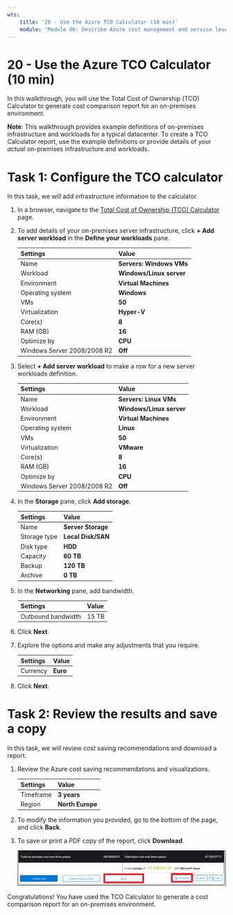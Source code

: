 ```yaml
---
wts:
    title: '20 - Use the Azure TCO Calculator (10 min)'
    module: 'Module 06: Describe Azure cost management and service level agreements'
---
```

# 20 - Use the Azure TCO Calculator (10 min)


In this walkthrough, you will use the Total Cost of Ownership (TCO) Calculator to generate cost comparison report for an on-premises environment.

**Note**: This walkthrough provides example definitions of on-premises infrastructure and workloads for a typical datacenter. To create a TCO Calculator report, use the example definitions or provide details of your *actual* on-premises infrastructure and workloads.

# Task 1: Configure the TCO calculator

In this task, we will add infrastructure information to the calculator. 

1. In a browser, navigate to the [Total Cost of Ownership (TCO) Calculator](https://azure.microsoft.com/en-us/pricing/tco/calculator/) page.

2. To add details of your on-premises server infrastructure, click **+ Add server workload** in the **Define your workloads** pane.

    | Settings | Value |
    | -- | -- |
    | Name | **Servers: Windows VMs** |
    | Workload | **Windows/Linux server** |
    | Environment | **Virtual Machines** |
    | Operating system | **Windows** |  
    | VMs | **50** |
    | Virtualization | **Hyper-V** |
    | Core(s) | **8**|
    | RAM (GB) | **16** |
    | Optimize by | **CPU** |
    | Windows Server 2008/2008 R2 | **Off** |

3. Select **+ Add server workload** to make a row for a new server workloads definition. 

    | Settings | Value |
    | -- | -- |
    | Name | **Servers: Linux VMs** |
    | Workload | **Windows/Linux server** |
    | Environment | **Virtual Machines** |
    | Operating system | **Linux** |  
    | VMs | **50** |
    | Virtualization | **VMware** |
    | Core(s) | **8**|
    | RAM (GB) | **16** |
    | Optimize by | **CPU** |
    | Windows Server 2008/2008 R2 | **Off** |

4. In the **Storage** pane, click **Add storage**.

    | Settings | Value |
    | -- | -- |
    | Name | **Server Storage** |
    | Storage type | **Local Disk/SAN** |
    | Disk type | **HDD** |
    | Capacity | **60 TB** |  
    | Backup | **120 TB** |
    | Archive | **0 TB** |

5. In the **Networking** pane, add bandwidth. 

    | Settings | Value |
    | -- | -- |
    | Outbound bandwidth | 15 TB|

6. Click **Next**.

7. Explore the options and make any adjustments that you require. 

    | Settings | Value |
    | -- | -- |
    | Currency | **Euro** |

8. Click **Next**.

# Task 2: Review the results and save a copy

In this task, we will review cost saving recommendations and download a report. 

1. Review the Azure cost saving recommendations and visualizations.

    | Settings | Value |
    | -- | -- |
    | Timeframe| **3 years** |
    | Region | **North Europe** |

2. To modify the information you provided, go to the bottom of the page, and click **Back**. 

3. To save or print a PDF copy of the report, click **Download**.

    ![Screenshot of the report pane of the tco calculator in Azure. The highlighted and completed input fields indicates how set the tco calculator timeframe to three years and the region to north europe. A graph shows the cost of on-premises infrastructure and workloads off-set against the reduced cost of using Azure.](../images/new27.png)

Congratulations! You have used the TCO Calculator to generate a cost comparison report for an on-premises environment.
